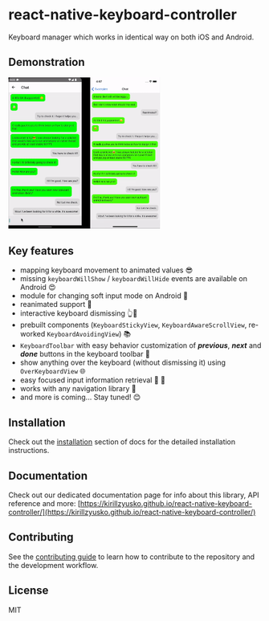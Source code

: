 # react-native-keyboard-controller

Keyboard manager which works in identical way on both iOS and Android.

## Demonstration

<img src="./gifs/demo.gif?raw=true" width="60%">

## Key features

- mapping keyboard movement to animated values 😎
- missing `keyboardWillShow` / `keyboardWillHide` events are available on Android 😍
- module for changing soft input mode on Android 🤔
- reanimated support 🚀
- interactive keyboard dismissing 👆📱
- prebuilt components (`KeyboardStickyView`, `KeyboardAwareScrollView`, re-worked `KeyboardAvoidingView`) 📚
- `KeyboardToolbar` with easy behavior customization of _**previous**_, _**next**_ and _**done**_ buttons in the keyboard toolbar 📐
- show anything over the keyboard (without dismissing it) using `OverKeyboardView` 🌐
- easy focused input information retrieval 📝 🔮
- works with any navigation library 🧭
- and more is coming... Stay tuned! 😊

## Installation

Check out the [installation](https://kirillzyusko.github.io/react-native-keyboard-controller/docs/installation) section of docs for the detailed installation instructions.

## Documentation

Check out our dedicated documentation page for info about this library, API reference and more: [https://kirillzyusko.github.io/react-native-keyboard-controller/](https://kirillzyusko.github.io/react-native-keyboard-controller/)

## Contributing

See the [contributing guide](CONTRIBUTING.md) to learn how to contribute to the repository and the development workflow.

## License

MIT
